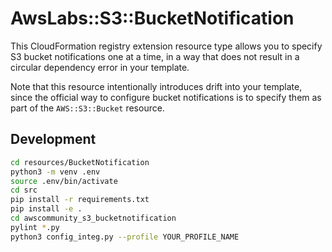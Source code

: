 # AwsLabs::S3::BucketNotification

This CloudFormation registry extension resource type allows you to specify S3
bucket notifications one at a time, in a way that does not result in a circular
dependency error in your template.

Note that this resource intentionally introduces drift into your template,
since the official way to configure bucket notifications is to specify them as
part of the `AWS::S3::Bucket` resource.

## Development

```sh
cd resources/BucketNotification
python3 -m venv .env
source .env/bin/activate
cd src
pip install -r requirements.txt
pip install -e .
cd awscommunity_s3_bucketnotification
pylint *.py
python3 config_integ.py --profile YOUR_PROFILE_NAME
```

